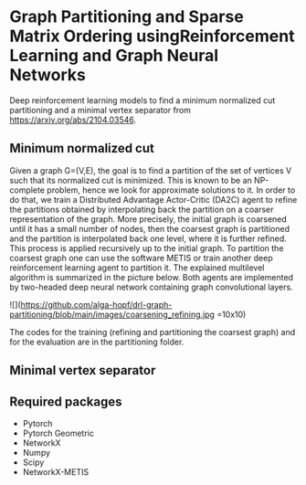 # Graph Partitioning and Sparse Matrix Ordering usingReinforcement Learning and Graph Neural Networks

Deep reinforcement learning models to find a minimum normalized cut partitioning and a minimal vertex separator from https://arxiv.org/abs/2104.03546.

## Minimum normalized cut

Given a graph G=(V,E), the goal is to find a partition of the set of vertices V such that its normalized cut is minimized. This is known to be an NP-complete problem, hence we look for approximate solutions to it. In order to do that, we train a Distributed Advantage Actor-Critic (DA2C) agent to refine the partitions obtained by interpolating back the partition on a coarser representation of the graph. More precisely, the initial graph is coarsened until it has a small number of nodes, then the coarsest graph is partitioned and the partition is interpolated back one level, where it is further refined. This process is applied recursively up to the initial graph. To partition the coarsest graph one can use the software METIS or train another deep reinforcement learning agent to partition it. The explained multilevel algorithm is summarized in the picture below. Both agents are implemented by two-headed deep neural network containing graph convolutional layers.

![](https://github.com/alga-hopf/drl-graph-partitioning/blob/main/images/coarsening_refining.jpg  =10x10)

The codes for the training (refining and partitioning the coarsest graph) and for the evaluation are in the partitioning folder. 

## Minimal vertex separator

## Required packages
- Pytorch
- Pytorch Geometric
- NetworkX
- Numpy
- Scipy
- NetworkX-METIS
